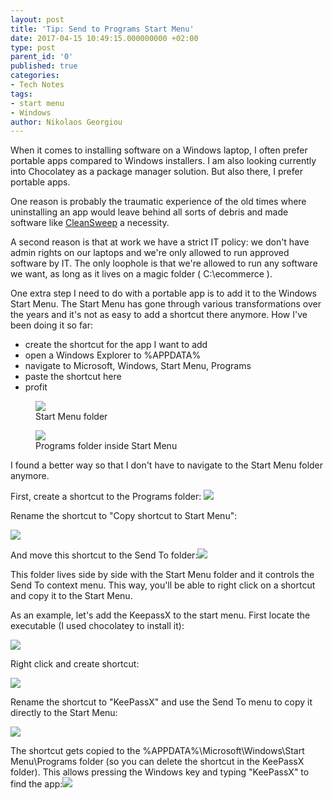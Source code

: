 ```yaml
---
layout: post
title: 'Tip: Send to Programs Start Menu'
date: 2017-04-15 10:49:15.000000000 +02:00
type: post
parent_id: '0'
published: true
categories:
- Tech Notes
tags:
- start menu
- Windows
author: Nikolaos Georgiou
---
```


When it comes to installing software on a Windows laptop, I often prefer portable apps compared to Windows installers. I am also looking currently into Chocolatey as a package manager solution. But also there, I prefer portable apps.<!--more-->

One reason is probably the traumatic experience of the old times where uninstalling an app would leave behind all sorts of debris and made software like <a href="https://en.wikipedia.org/wiki/Norton_CleanSweep" target="_blank">CleanSweep</a> a necessity.

A second reason is that at work we have a strict IT policy: we don't have admin rights on our laptops and we're only allowed to run approved software by IT. The only loophole is that we're allowed to run any software we want, as long as it lives on a magic folder ( C:\ecommerce ).

One extra step I need to do with a portable app is to add it to the Windows Start Menu. The Start Menu has gone through various transformations over the years and it's not as easy to add a shortcut there anymore. How I've been doing it so far:
<ul>
<li>create the shortcut for the app I want to add</li>
<li>open a Windows Explorer to %APPDATA%</li>
<li>navigate to Microsoft, Windows, Start Menu, Programs</li>
<li>paste the shortcut here</li>
<li>profit</li>
</ul>

<figure><img src="{{ site.baseurl }}/assets/2017/04/15/12_29_18-start-menu.png" /><figcaption>Start Menu folder</figcaption></figure>

<figure><img src="{{ site.baseurl }}/assets/2017/04/15/12_30_50-programs.png" /><figcaption>Programs folder inside Start Menu</figcaption></figure>

I found a better way so that I don't have to navigate to the Start Menu folder anymore.

First, create a shortcut to the Programs folder: <img src="{{ site.baseurl }}/assets/2017/04/15/12_32_16-start-menu.png" />

Rename the shortcut to "Copy shortcut to Start Menu":

<img src="{{ site.baseurl }}/assets/2017/04/15/12_33_26-start-menu.png" />

And move this shortcut to the Send To folder:<img src="{{ site.baseurl }}/assets/2017/04/15/12_34_16-sendto.png" />

This folder lives side by side with the Start Menu folder and it controls the Send To context menu. This way, you'll be able to right click on a shortcut and copy it to the Start Menu.

As an example, let's add the KeepassX to the start menu. First locate the executable (I used chocolatey to install it):

<img src="{{ site.baseurl }}/assets/2017/04/15/12_37_57-keepassx-2-0-3.png" />

Right click and create shortcut:

<img src="{{ site.baseurl }}/assets/2017/04/15/12_38_46-keepassx-2-0-3.png" />

Rename the shortcut to "KeePassX" and use the Send To menu to copy it directly to the Start Menu:

<img src="{{ site.baseurl }}/assets/2017/04/15/12_40_02.png" />

The shortcut gets copied to the %APPDATA%\Microsoft\Windows\Start Menu\Programs folder (so you can delete the shortcut in the KeePassX folder). This allows pressing the Windows key and typing "KeePassX" to find the app:<img src="{{ site.baseurl }}/assets/2017/04/15/12_43_21.png" />

